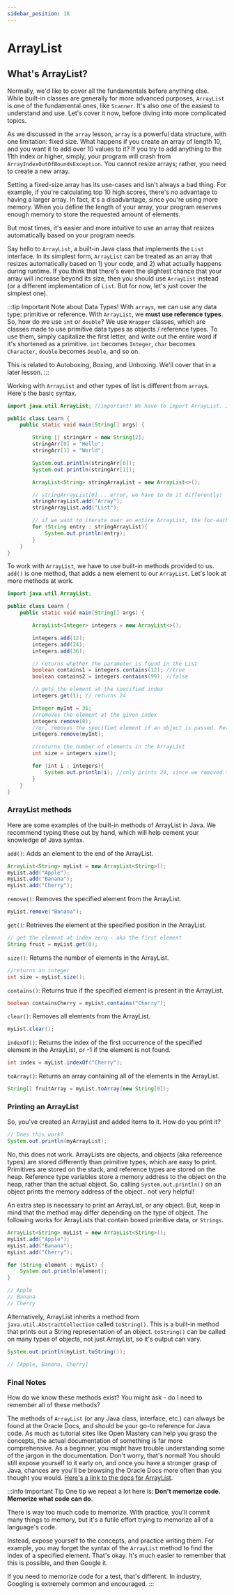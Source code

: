 ```yaml
---
sidebar_position: 18
---
```


# ArrayList

## What's ArrayList?

Normally, we'd like to cover all the fundamentals before anything else. While built-in classes are generally for more advanced purposes, `ArrayList` is one of the fundamental ones, like `Scanner`. It's also one of the easiest to understand and use. Let's cover it now, before diving into more complicated topics.

As we discussed in the `array` lesson, `array` is a powerful data structure, with one limitation: fixed size. What happens if you create an array of length 10, and you want it to add over 10 values to it? If you try to add anything to the 11th index or higher, simply, your program will crash from `ArrayIndexOutOfBoundsException`. You cannot resize arrays; rather, you need to create a new array.

Setting a fixed-size array has its use-cases and isn't always a bad thing. For example, if you're calculating top 10 high scores, there's no advantage to having a larger array. In fact, it's a disadvantage, since you're using more memory. When you define the length of your array, your program reserves enough memory to store the requested amount of elements.

But most times, it's easier and more intuitive to use an array that resizes automatically based on your program needs.

Say hello to `ArrayList`, a built-in Java class that implements the `List` interface. In its simplest form, `ArrayList` can be treated as an array that resizes automatically based on 1) your code, and 2) what actually happens during runtime. If you think that there's even the slightest chance that your array will increase beyond its size, then you should use `ArrayList` instead (or a different implementation of `List`. But for now, let's just cover the simplest one).

:::tip Important Note about Data Types!
With `arrays`, we can use any data type: primitive or reference. With `ArrayList`, we **must use reference types**. So, how do we use `int` or `double`? We use `Wrapper` classes, which are classes made to use primitive data types as objects / reference types. To use them, simply capitalize the first letter, and write out the entire word if it's shortened as a primitive. `int` becomes `Integer`, `char` becomes `Character`, `double` becomes `Double`, and so on.

This is related to Autoboxing, Boxing, and Unboxing. We'll cover that in a later lesson.
:::

Working with `ArrayList` and other types of list is different from `array`s. Here's the basic syntax.

```java
import java.util.ArrayList; //important! We have to import ArrayList. If you're using a modern IDE, it'll tell you this as well.

public class Learn {
    public static void main(String[] args) {

        String [] stringArr = new String[2];
        stringArr[0] = "Hello";
        stringArr[1] = "World";

        System.out.println(stringArr[0]);
        System.out.println(stringArr[1]);

        ArrayList<String> stringArrayList = new ArrayList<>();

        // stringArrayList[0] .. error, we have to do it differently!
        stringArrayList.add("Array");
        stringArrayList.add("List");

        // if we want to iterate over an entire ArrayList, the for-each loop is very suitable!
        for (String entry : stringArrayList){
            System.out.println(entry);
        }
    }
}
```

To work with `ArrayList`, we have to use built-in methods provided to us. `add()` is one method, that adds a new element to our `ArrayList`. Let's look at more methods at work.

```java
import java.util.ArrayList;

public class Learn {
    public static void main(String[] args) {

        ArrayList<Integer> integers = new ArrayList<>();

        integers.add(12);
        integers.add(24);
        integers.add(36);

        // returns whether the parameter is found in the List
        boolean contains1 = integers.contains(12); //true
        boolean contains2 = integers.contains(99); //false

        // gets the element at the specified index
        integers.get(1); // returns 24

        Integer myInt = 36;
        //removes the element at the given index
        integers.remove(0);
        //or, removes the specified element if an object is passed. Returns a boolean if successful or not.
        integers.remove(myInt);

        //returns the number of elements in the ArrayList
        int size = integers.size();

        for (int i : integers){
            System.out.println(i); //only prints 24, since we removed the other elements
        }
    }
}
```

### ArrayList methods

Here are some examples of the built-in methods of ArrayList in Java. We recommend typing these out by hand, which will help cement your knowledge of Java syntax.

`add()`: Adds an element to the end of the ArrayList.

```java
ArrayList<String> myList = new ArrayList<String>();
myList.add("Apple");
myList.add("Banana");
myList.add("Cherry");
```

`remove()`: Removes the specified element from the ArrayList.

```java
myList.remove("Banana");
```

`get()`: Retrieves the element at the specified position in the ArrayList.

```java
// get the element at index zero - aka the first element
String fruit = myList.get(0);
```

`size()`: Returns the number of elements in the ArrayList.

```java
//returns an integer
int size = myList.size();
```

`contains()`: Returns true if the specified element is present in the ArrayList.

```java
boolean containsCherry = myList.contains("Cherry");
```

`clear()`: Removes all elements from the ArrayList.

```java
myList.clear();
```

`indexOf()`: Returns the index of the first occurrence of the specified element in the ArrayList, or -1 if the element is not found.

```java
int index = myList.indexOf("Cherry");
```

`toArray()`: Returns an array containing all of the elements in the ArrayList.

```java
String[] fruitArray = myList.toArray(new String[0]);
```

### Printing an ArrayList

So, you've created an ArrayList and added items to it. How do you print it?

```java
// Does this work?
System.out.println(myArrayList);
```

No, this does not work. ArrayLists are objects, and objects (aka refereence types) are stored differently than primitive types, which are easy to print. Primitives are stored on the stack, and reference types are stored on the heap. Reference type variables store a memory address to the object on the heap, rather than the actual object. So, calling `System.out.println()` on an object prints the memory address of the object.. not very helpful!

An extra step is necessary to print an ArrayList, or any object. But, keep in mind that the method may differ depending on the type of object. The following works for ArrayLists that contain boxed primitive data, or `Strings`.

```java
ArrayList<String> myList = new ArrayList<String>();
myList.add("Apple");
myList.add("Banana");
myList.add("Cherry");

for (String element : myList) {
    System.out.println(element);
}

// Apple
// Banana
// Cherry
```

Alternatively, ArrayList inherits a method from `java.util.AbstractCollection` called `toString()`. This is a built-in method that prints out a String representation of an object. `toString()` can be called on many types of objects, not just ArrayList, so it's output can vary.

```java
System.out.println(myList.toString());

// [Apple, Banana, Cherry]
```

### Final Notes

How do we know these methods exist? You might ask - do I need to remember all of these methods?

The methods of `ArrayList` (or any Java class, interface, etc.) can always be found at the Oracle Docs, and should be your go-to reference for Java code. As much as tutorial sites like Open Mastery can help you grasp the concepts, the actual documentation of something is far more comprehensive. As a beginner, you might have trouble understanding some of the jargon in the documentation. Don't worry, that's normal! You should still expose yourself to it early on, and once you have a stronger grasp of Java, chances are you'll be browsing the Oracle Docs more often than you thought you would. [Here's a link to the docs for ArrayList](https://docs.oracle.com/javase/8/docs/api/java/util/ArrayList.html).

:::info Important Tip
One tip we repeat a lot here is: **Don't memorize code. Memorize what code can do**.

There is way too much code to memorize. With practice, you'll commit many things to memory, but it's a futile effort trying to memorize all of a language's code.

Instead, expose yourself to the concepts, and practice writing them. For example, you may forget the syntax of the `ArrayList` method to find the index of a specified element. That's okay. It's much easier to remember that this is possible, and then Google it.

If you need to memorize code for a test, that's different. In industry, Googling is extremely common and encouraged.
:::
